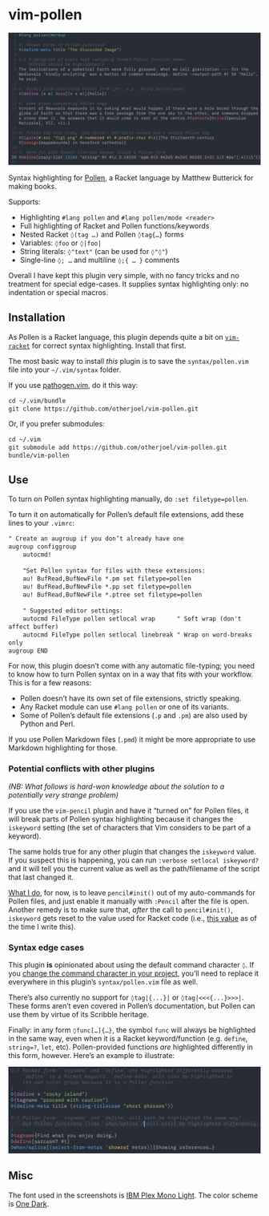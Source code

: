 # vim-pollen

![Example highlighting](example1.png)

Syntax highlighting for [Pollen](http://docs.racket-lang.org/pollen/), a Racket language by Matthew Butterick for making books.

Supports:

 * Highlighting `#lang pollen` and `#lang pollen/mode <reader>`
 * Full highlighting of Racket and Pollen functions/keywords
 * Nested Racket `◊(tag …)` and Pollen `◊tag{…}` forms
 * Variables: `◊foo` or `◊|foo|`
 * String literals: `◊"text"` (can be used for `◊"◊"`)
 * Single-line `◊; …` and multiline `◊;{ … }` comments

Overall I have kept this plugin very simple, with no fancy tricks and no treatment for special edge-cases. It supplies syntax highlighting only: no indentation or special macros.

## Installation

As Pollen is a Racket language, this plugin depends quite a bit on [`vim-racket`](https://github.com/wlangstroth/vim-racket) for correct syntax highlighting. Install that first. 

The most basic way to install _this_ plugin is to save the `syntax/pollen.vim` file into your `~/.vim/syntax` folder.

If you use [pathogen.vim](https://github.com/tpope/vim-pathogen), do it this way:

    cd ~/.vim/bundle
    git clone https://github.com/otherjoel/vim-pollen.git

Or, if you prefer submodules:

    cd ~/.vim
    git submodule add https://github.com/otherjoel/vim-pollen.git bundle/vim-pollen

## Use

To turn on Pollen syntax highlighting manually, do `:set filetype=pollen`.

To turn it on automatically for Pollen’s default file extensions, add these lines to your `.vimrc`:
    
    " Create an augroup if you don’t already have one
    augroup configgroup
        autocmd!
        
        "Set Pollen syntax for files with these extensions:
        au! BufRead,BufNewFile *.pm set filetype=pollen
        au! BufRead,BufNewFile *.pp set filetype=pollen
        au! BufRead,BufNewFile *.ptree set filetype=pollen
        
        " Suggested editor settings:
        autocmd FileType pollen setlocal wrap      " Soft wrap (don't affect buffer)
        autocmd FileType pollen setlocal linebreak " Wrap on word-breaks only
    augroup END
    
For now, this plugin doesn’t come with any automatic file-typing; you need to know how to turn Pollen syntax on in a way that fits with your workflow. This is for a few reasons:

* Pollen doesn’t have its own set of file extensions, strictly speaking.
* Any Racket module can use `#lang pollen` or one of its variants.
* Some of Pollen’s default file extensions (`.p` and `.pm`) are also used by Python and Perl.

If you use Pollen Markdown files (`.pmd`) it might be more appropriate to use Markdown highlighting for those.

### Potential conflicts with other plugins

_(NB: What follows is hard-won knowledge about the solution to a potentially very strange problem)_

If you use the `vim-pencil` plugin and have it “turned on” for Pollen files, it will break parts of Pollen syntax highlighting because it changes the `iskeyword` setting (the set of characters that Vim considers to be part of a keyword).

The same holds true for any other plugin that changes the `iskeyword` value. If you suspect this is happening, you can run `:verbose setlocal iskeyword?` and it will tell you the current value as well as the path/filename of the script that last changed it.

[What I do](https://github.com/otherjoel/vim/blob/master/vimrc), for now, is to leave `pencil#init()` out of my auto-commands for Pollen files, and just enable it manually with `:Pencil` after the file is open. Another remedy is to make sure that, _after_ the call to `pencil#init()`, `iskeyword` gets reset to the value used for Racket code (i.e., [this value](https://github.com/wlangstroth/vim-racket/blob/f76fde9afbc008b7468c9ea026cbe3840af5f5ef/syntax/racket.vim#L22) as of the time I write this).

### Syntax edge cases

This plugin **is** opinionated about using the default command character `◊`. If you [change the command character in your project](http://docs.racket-lang.org/pollen/Setup.html#%28part._setup-overrides%29), you’ll need to replace it everywhere in this plugin’s `syntax/pollen.vim` file as well.

There’s also currently no support for `◊tag|{...}|` or `◊tag|<<<{...}>>>|`. These forms aren’t even covered in Pollen’s documentation, but Pollen can use them by virtue of its Scribble heritage.

Finally: in any form `◊func[…]{…}`, the symbol `func` will always be highlighted in the same way, even when it is a Racket keyword/function (e.g. `define`, `string=?`, `let`, etc). Pollen-provided functions _are_ highlighted differently in this form, however. Here’s an example to illustrate:

![](example2.png)

## Misc

The font used in the screenshots is [IBM Plex Mono Light](https://ibm.github.io/type/). The color scheme is [One Dark](https://github.com/joshdick/onedark.vim).

